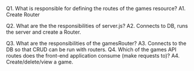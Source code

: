 Q1. What is responsible for defining the routes of the games resource?
A1. Create Router

Q2. What are the the responsibilities of server.js?
A2. Connects to DB, runs the server and create a Router.

Q3. What are the responsibilities of the gamesRouter?
A3. Connects to the DB so that CRUD can be run with routers.
Q4. Which of the games API routes does the front-end application consume (make requests to)?
A4. Create/delete/view  a game.
